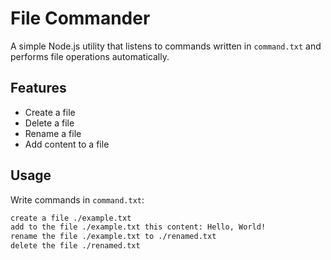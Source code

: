 # File Commander

A simple Node.js utility that listens to commands written in `command.txt` and performs file operations automatically.

## Features
- Create a file
- Delete a file
- Rename a file
- Add content to a file

## Usage
Write commands in `command.txt`:

```txt
create a file ./example.txt
add to the file ./example.txt this content: Hello, World!
rename the file ./example.txt to ./renamed.txt
delete the file ./renamed.txt
